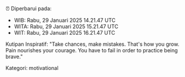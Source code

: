 ⏰ Diperbarui pada:
- WIB: Rabu, 29 Januari 2025 14.21.47 UTC
- WITA: Rabu, 29 Januari 2025 15.21.47 UTC
- WIT: Rabu, 29 Januari 2025 16.21.47 UTC

Kutipan Inspiratif:
"Take chances, make mistakes. That's how you grow. Pain nourishes your courage. You have to fail in order to practice being brave."


Kategori: motivational

